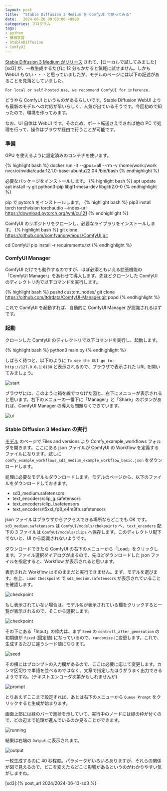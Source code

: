```yaml
---
layout: post
title:  "Stable Diffusion 3 Medium を ComfyUI で使ってみる"
date:   2024-06-20 00:00:00 +0900
categories: プログラム
tags:
- python
- 機械学習
- StableDiffusion
- ComfyUI
---
```

[Stable Diffusion 3 Medium がリリース][release] されて、[ローカルで試してみました][sd3] が、一枚生成するたびに 12 分もかかると気軽に試せません。しかも WebUI もない・・・と思っていましたが、モデルのページには以下の記述があることを見落としていました。

`For local or self-hosted use, we recommend ComfyUI for inference.`

どうやら ComfyUI というものがあるらしいです。Stable Diffusion WebUI よりも最新のモデルへの対応が早いらしく、人気が出ているそうです。今回初めて知ったので、環境を作ってみます。

なお、UI 自体は WebUI です。そのため、ポート転送さえできれば他の PC で処理を行って、操作はブラウザ経由で行うことが可能です。


### 準備
GPU を使えるように設定済みのコンテナを使います。

{% highlight bash %}
docker run -it --gpus=all --rm -v /home/work:/work nvcr.io/nvidia/cuda:12.1.0-base-ubuntu22.04 /bin/bash
{% endhighlight %}

必要なパッケージをインストールします。
{% highlight bash %}
apt update
apt install -y git python3-pip libgl1-mesa-dev libglib2.0-0
{% endhighlight %}

pip で pytorch をインストールします。
{% highlight bash %}
pip3 install torch torchvision torchaudio --index-url https://download.pytorch.org/whl/cu121
{% endhighlight %}

ComfyUI のリポジトリをクローンし、必要なライブラリをインストールします。
{% highlight bash %}
git clone https://github.com/comfyanonymous/ComfyUI.git

cd ComfyUI
pip install –r requirements.txt
{% endhighlight %}

### ComfyUI Manager
ComfyUI だけでも動作するのですが、ほぼ必須ともいえる拡張機能の「ComfyUI Manager」をあわせて導入します。先ほどクローンした ComfyUI のディレクトリ内で以下コマンドを実行します。

{% highlight bash %}
pushd custom_nodes/
git clone https://github.com/ltdrdata/ComfyUI-Manager.git
popd
{% endhighlight %}

これで ComfyUI を起動すれば、自動的に ComfyUI Manager が認識されるはずです。


### 起動
クローンした ComfyUI のディレクトリで以下コマンドを実行し、起動します。

{% highlight bash %}
python3 main.py
{% endhighlight %}

しばらく待つと、以下のように `To see the GUI go to: http://127.0.0.1:8188` と表示されるので、ブラウザで表示された URL を開いてみましょう。

![start][img1]


ブラウザには、このように箱を線でつなげた図と、右下にメニューが表示されると思います。右下のメニューの一番下に「Manager」と「Share」のボタンがあれば、ComfyUI Manager の導入も問題なくできています。

![ui][img2]

### Stable Diffusion 3 Medium の実行
[モデル][release] のページで Files and versions より Comfy_example_workflows フォルダを開きます。ここにある json ファイルが ComfyUI の Workflow を定義するファイルになります。試しに `comfy_example_workflows_sd3_medium_example_workflow_basic.json` をダウンロードします。

処理に必要なモデルもダウンロードします。モデルのページから、以下のファイルをダウンロードしておきます。

+ sd3_medium.safetensors
+ text_encoders/clip_g.safetensors
+ text_encoders/clip_l.safetensors
+ text_encoders/t5xxl_fp8_e4m3fn.safetensors

json ファイルはブラウザからアクセスできる場所ならどこでも OK です。`sd3_medium.safetensors` は `ComfyUI/models/chekpoints` へ、`text_encoders` 配下の 3 ファイルは `ComfyUI/models/clips` へ保存します。このディレクトリ配下でないと、UI から認識されないようです。

ダウンロードできたら ComfyUI の右下のメニューから「Load」をクリックします。ファイル選択ダイアログが出るので、先ほどダウンロードした json ファイルを指定すると、Workflow が表示されると思います。

表示された Workflow はそのままだと実行できません。まず、モデルを選びます。左上、`Load Checkpoint` で `sd3_medium.safetensors` が表示されていることを確認します。

![checkpoint][img3]

もし表示されていない場合は、モデル名が表示されている欄をクリックすると一覧が表示されるので、そこから選択します。

![checkpoint][img4]


その下にある「Input」の枠内は、まず `Seed` の `controll_after_generation` の初期値が `fixed` (固定値) になっているので、`randomize` に変更します。これで、生成するたびに違うシード値になります。

![seed][img5]

その横にはプロンプトの入力欄があるので、ここは必要に応じて変更します。カンマ区切りで単語を並べるのではなく、文章で指定したほうがうまく出力できるようですね。(テキストエンコーダ次第かもしれませんが)

![prompt][img6]

とりあえずここまで設定すれば、あとは右下のメニューから `Queue Prompt` をクリックすると生成が始まります。

画面上部には緑のバーで進捗を示していて、実行中のノードには緑の枠が付くので、どの辺まで処理が進んでいるのか見ることができます。

![running][img7]

結果は右端の `Output` に表示されます。

![output][img8]

一枚生成するのに 40 秒程度。パラメータがいろいろありますが、それらの関係が図で見えるので、どこを変えたらどこに影響があるというのがわかりやすい気がしますね。



[release]:https://ja.stability.ai/blog/stable-diffusion-3-medium
[sd3]:{% post_url 2024/2024-06-13-sd3 %}

[img1]:/assets/images/2024/06/ss-20240620-01.png
[img2]:/assets/images/2024/06/ss-20240620-02.png
[img3]:/assets/images/2024/06/ss-20240620-03.png
[img4]:/assets/images/2024/06/ss-20240620-04.png
[img5]:/assets/images/2024/06/ss-20240620-05.png
[img6]:/assets/images/2024/06/ss-20240620-06.png
[img7]:/assets/images/2024/06/ss-20240620-07.png
[img8]:/assets/images/2024/06/ss-20240620-08.png

